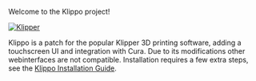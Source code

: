 Welcome to the Klippo project!

[![Klipper](docs/img/klipper-logo-small.png)](https://www.klipper3d.org/)

Klippo is a patch for the popular Klipper 3D printing software, adding a touchscreen UI and integration with Cura. Due to its modifications other webinterfaces are not compatible.
Installation requires a few extra steps, see the [Klippo Installation Guide](https://github.com/D4SK/klippo/blob/master/docs/Klippo_Installation.md).
